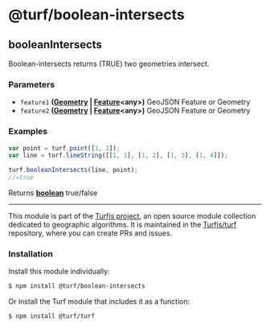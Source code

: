 # @turf/boolean-intersects

<!-- Generated by documentation.js. Update this documentation by updating the source code. -->

## booleanIntersects

Boolean-intersects returns (TRUE) two geometries intersect.

### Parameters

*   `feature1` **([Geometry][1] | [Feature][2]\<any>)** GeoJSON Feature or Geometry
*   `feature2` **([Geometry][1] | [Feature][2]\<any>)** GeoJSON Feature or Geometry

### Examples

```javascript
var point = turf.point([1, 2]);
var line = turf.lineString([[1, 1], [1, 2], [1, 3], [1, 4]]);

turf.booleanIntersects(line, point);
//=true
```

Returns **[boolean][3]** true/false

[1]: https://tools.ietf.org/html/rfc7946#section-3.1

[2]: https://tools.ietf.org/html/rfc7946#section-3.2

[3]: https://developer.mozilla.org/docs/Web/JavaScript/Reference/Global_Objects/Boolean

<!-- This file is automatically generated. Please don't edit it directly:
if you find an error, edit the source file (likely index.js), and re-run
./scripts/generate-readmes in the turf project. -->

---

This module is part of the [Turfjs project](http://turfjs.org/), an open source
module collection dedicated to geographic algorithms. It is maintained in the
[Turfjs/turf](https://github.com/Turfjs/turf) repository, where you can create
PRs and issues.

### Installation

Install this module individually:

```sh
$ npm install @turf/boolean-intersects
```

Or install the Turf module that includes it as a function:

```sh
$ npm install @turf/turf
```
